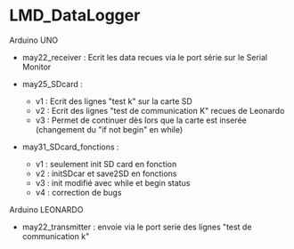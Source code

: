 # LMD_DataLogger

Arduino UNO
  - may22_receiver : Ecrit les data recues via le port série sur le Serial Monitor
  - may25_SDcard   : 
    -  v1 : Ecrit des lignes "test k" sur la carte SD
    -  v2 : Ecrit des lignes "test de communication K" recues de Leonardo
    -  v3 : Permet de continuer dès lors que la carte est inserée (changement du "if not begin" en while)
             
  - may31_SDcard_fonctions   :
    -  v1 : seulement init SD card en fonction
    -  v2 : initSDcar et save2SD en fonctions
    -  v3 : init modifié avec while et begin status
    -  v4 : correction de bugs
            
Arduino LEONARDO 
  - may22_transmitter : envoie via le port serie des lignes "test de communication k"
